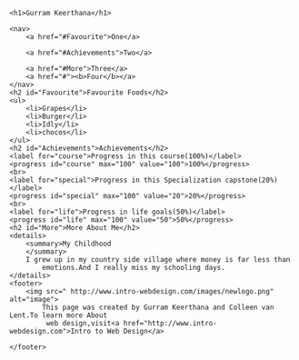 <!DOCTYPE html>
<html lang="en">
<head>
    <meta charset="utf-8">
    <title>First assignment</title>
</head>
<body>

    <h1>Gurram Keerthana</h1>

    <nav>
        <a href="#Favourite">One</a>

        <a href="#Achievements">Two</a>

        <a href="#More">Three</a>
        <a href="#"><b>Four</b></a>
    </nav>
    <h2 id="Favourite">Favourite Foods</h2>
    <ul>
        <li>Grapes</li>
        <li>Burger</li>
        <li>Idly</li>
        <li>chocos</li>
    </ul>
    <h2 id="Achievements">Achievements</h2>
    <label for="course">Progress in this course(100%)</label>
    <progress id="course" max="100" value="100">100%</progress>
    <br>
    <label for="special">Progress in this Specialization capstone(20%)</label>
    <progress id="special" max="100" value="20">20%</progress>
    <br>
    <label for="life">Progress in life goals(50%)</label>
    <progress id="life" max="100" value="50">50%</progress>
    <h2 id="More">More About Me</h2>
    <details>
        <summary>My Childhood
        </summary>
        I grew up in my country side village where money is far less than
            emotions.And I really miss my schooling days.
    </details>
    <footer>
        <img src=" http://www.intro-webdesign.com/images/newlogo.png" alt="image">
            This page was created by Gurram Keerthana and Colleen van Lent.To learn more About
             web design,visit<a href="http://www.intro-webdesign.com">Intro to Web Design</a>

    </footer>


</body>
</html>
